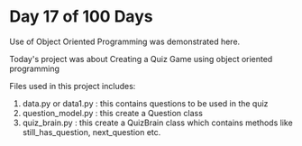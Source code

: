 # Day 17 of 100 Days

Use of Object Oriented Programming was demonstrated here.

Today's project was about Creating a Quiz Game using object oriented programming

Files used in this project includes:
1. data.py or data1.py : this contains questions to be used in the quiz
2. question_model.py : this create a Question class 
3. quiz_brain.py : this create a QuizBrain class which contains methods like
    still_has_question, next_question etc.

